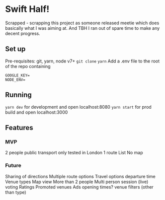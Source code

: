 # Swift Half!

Scrapped - scrapping this project as someone released meetie which does basically what I was aiming at. And TBH I ran out of spare time to make any decent progress.

## Set up

Pre-requisites: git, yarn, node v7+
`git clone`
`yarn`
Add a .env file to the root of the repo containing
```
GOOGLE_KEY=
NODE_ENV=
```

## Running

`yarn dev` for development and open localhost:8080
`yarn start` for prod build and open localhost:3000

## Features

### MVP
2 people
public transport only
tested in London
1 route
List
No map

### Future
Sharing of directions
Multiple route options
Travel options
departure time
Venue types
Map view
More than 2 people
Multi person session (live)
voting
Ratings
Promoted venues
Ads
opening times?
venue filters (other than type)
